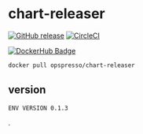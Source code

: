 # chart-releaser

[![GitHub release](https://img.shields.io/github/release/opspresso/chart-releaser.svg)](https://github.com/opspresso/chart-releaser/releases)
[![CircleCI](https://circleci.com/gh/opspresso/chart-releaser.svg?style=svg)](https://circleci.com/gh/opspresso/chart-releaser)

[![DockerHub Badge](http://dockeri.co/image/opspresso/chart-releaser)](https://hub.docker.com/r/opspresso/chart-releaser/)

```bash
docker pull opspresso/chart-releaser
```

## version

```
ENV VERSION 0.1.3
```
.
